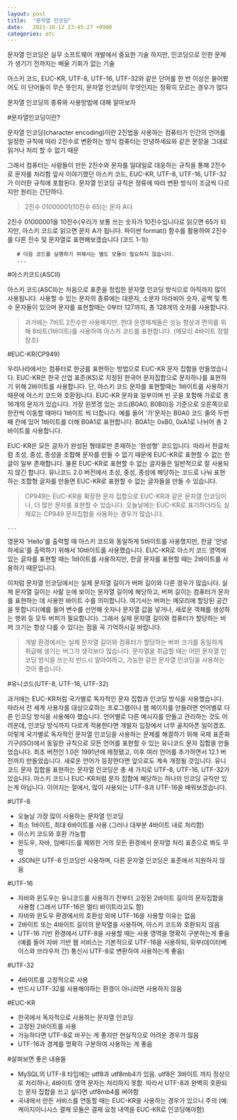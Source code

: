 ```yaml
---
layout: post
title:  "문자열 인코딩"
date:   2021-10-12 23:45:27 +0900
categories: etc 
---
```

문자열 인코딩은 실무 소프트웨어 개발에서 중요한 기술
하지만, 인코딩으로 인한 문제가 생기기 전까지는 배울 기회가 없는 기술

아스키 코드, EUC-KR, UTF-8, UTF-16, UTF-32와 같은 단어를 한 번 이상은 들어봤어도 이 단어들이 무슨 뜻인지, 문자열 인코딩이 무엇인지는 정확히 모르는 경우가 많다

문자열 인코딩의 종류와 사용방법에 대해 알아보자

#문자열인코딩이란?

 문자열 인코딩(character encoding)이란 2진법을 사용하는 컴퓨터가 인간의 언어를 일정한 규칙에 따라 2진수로 변환하는 방식
 컴퓨터는 안녕하세요와 같은 문장을 그대로 읽거나 처리 할 수 없기 때문

 그래서 컴퓨터는 사람들이 만든 2진수와 문자를 일대일로 대응하는 규칙을 통해 2진수로 문자를 처리함
 앞서 이야기했던 아스키 코드, EUC-KR, UTF-8, UTF-16, UTF-32가 이러한 규칙에 포함된다.
 문자열 인코딩 규칙은 정류에 따라 변환 방식이 조금씩 다르지만 원리는 간단하다.

 >2진수 01000001(10진수 65)는 문자 A다

 2진수 01000001을 10진수(우리가 보통 쓰는 숫자가 10진수입니다로 읽으면 65가 되지만, 아스키 코드로 읽으면 문자 A가 됩니다. 파이썬 format() 함수를 활용하여 2진수를 다른 진수 및 문자열로 표현해보겠습니다 (코드 1-1))

~~~
   # 다음 코드를 실행하기 위해서는 별도 모듈이 필요하지 않습니다.
   ... 
~~~


#아스키코드(ASCII)

 아스키 코드(ASCII)는 처음으로 표준을 정립한 문자열 인코딩 방식으로 아직까지 많이 사용됩니다.
 사용할 수 있는 문자의 종류에는 대문자, 소문자 아라비아 숫자, 공백 및 특수 문자들이 있으며 문자를 표현할때는 0부터 127까지, 총 128개의 숫자를 사용합니다.

 >과거에는 7비트 2진수만 사용해지만, 현대 운영체제들은 성능 향상과 편의를 위해 8비트(1바이트)를 사용하여 아스키 코드를 표현합니다. (메모리 4바이트 정렬 참조)

#EUC-KR(CP949)

 우리나라에서는 컴퓨터로 한긍를 표현하는 방법으로 EUC-KR 문자 집합을 만들었습니다. EUC-KR은 한국 산업 표준(KS)로 지정된 한국어 문자집합으로 문자하나를 표현하기 위해 2바이트를 사용합니다.
 단, 아스키 코드 문자를 표현할때는 1바이트를 사용하기 때문에 아스키 코드와 호환됩니다.
 EUC-KR 문자표 일부이며 빈 곳을 포함해 가로로 총 16개의 문자가 있습니다. 가장 왼쪼겡 있는 코드(B0A0, B0B0)등 기준으로 오른쪽으로 한칸씩 이동할 때마다 1바이트 씩 더합니다.
 예를 들어 '가'문자는 B0A0 코드 줄의 두번째 칸에 있어 1바이트를 더해 B0A1로 표현합니다. B0A1는 0xB0, 0xA1로 나뉘어 총 2바이트를 사용합니다.

 EUC-KR은 모든 글자가 완성된 형태로만 존재하는 '완성형' 코드입니다. 따라서 한글처럼 초성, 중성, 종성을 조합해 문자를 만들 수 없기 때문에 EUC-KR로 표현할 수 없는 한글이 일부 존재합니다.
 물론 EUC-KR로 표현할 수 없는 글자들은 일반적으로 잘 사용되지 않긴 합니다. 유니코드 2.0 버전에서 초성, 중성, 종성에 해당하는 코드로 나눠 표현하는 조합형 글자를 만들면 EUC-KR로 표현할 수 없는 글자들을 만들 수 있습니다.

 >CP949는 EUC-KR을 확장한 문자 집합으로 EUC-KR과 같은 문자열 인코딩이나, 더 많은 문자를 표현할 수 있습니다. 오늘날에는 EUC-KR로 표기하더라도 실제로는 CP949 문자집합을 사용하는 경우가 많습니다.
~~~
...
~~~
 영문자 'Hello'를 출력할 때 아스키 코드와 동일하게 5바이트를 사용했지만, 한글 '안녕하세요'를 출력하기 위해서 10바이트를 사용했습니다.
 EUC-KR로 아스키 코드 영역에 있는 글자를 표현할 때는 1바이트를 사용하지만, 한글 문자를 표현할 때는 2바이트를 사용하기 때문입니다.

 이처럼 문자열 인코딩에서는 실제 문자열 길이가 버퍼 길이와 다른 경우가 많습니다. 실제 문자열 길이는 사랆 눈에 보이는 문자열 길이에 해당하고, 버퍼 길이는 컴퓨터가 문자를 표현하는 데 사용한 바이트 수를 의미합니다.
 여기서는 버퍼는 메모리에 할당된 공간을 뜻합니다(예를 들어 변수를 선언해 숫자나 문자열 값을 넣거나, 새로운 객체를 생성하는 행위 등 모두 버퍼가 필요합니다). 그래서 실제 문자열 길이와 컴퓨터가 할당하는 버퍼 크기는 항상 다를 수 있다는 점을 꼭 기억하시길 바랍니다.

 > 개발 환경에서는 실제 문자열 길이와 컴퓨터가 할당하는 버퍼 크기를 동일하게 취급해 생기는 버그가 생각보다 많습니다. 문자열을 취급할 때는 어떤 문자열 인코딩 방식을 쓰는지 반드시 알아야하고, 가능한 같은 문자열 인코딩을 사용하는 것이 좋습니다.

#유니코드(UTF-8, UTF-16, UTF-32)

  과거에는 EUC-KR처럼 국가별로 독자적인 문자 집합과 인코딩 방식을 사용했습니다. 따라서 전 세계 사용자를 대상으로하는 프로그램이나 웹 페이지를 만들려면 언어별로 다른 인코딩 방식을 사용해야 했습니다. 언어별로 다른 메시지를 만들고 관리하는 것도 어려운데, 인코딩 방식까지 다르게 적용한다면 개발자 입장에서 너무 골치아픈 일이겠죠.
  이렇게 국가별로 독자적인 문자열 인코딩을 사용하는 문제를 해결하기 위해 국제 표준화 기구(ISO)에서 동일한 규칙으로 모든 언어를 표현할 수 있는 유니코드 문자 집합을 만들었습니다. 최초 버전인 1.0은 1991년에 제정됐고, 이후 여러 언어를 추가하면서 12.1 버전까지 만들었습니다. 새로운 언어가 등장한다면 앞으로도 계속 개정될 것입니다.
  유니코드 문자 집합을 표현하는 문자열 인코딩은 총 세 가지로 UTF-8, UTF-16, UTF-32가 있습니다. 아스키 코드나 EUC-KR처럼 문자 집합에 해당하는 하나의 인코딩 규칙만 있는게 아닙니다.
  이어지는 절에서, 많이 사용되는 UTF-8과 UTF-16을 배워보겠습니다.

#UTF-8

 - 오늘날 가장 많이 사용하는 문자열 인코딩
 - 최소 1바이트, 최대 6바이트를 사용 (그러나 대부분 4바이트 내로 처리함)
 - 아스키 코드와 호환 가능함
 - 윈도우, 자바, 임베디드를 제외한 거의 모든 환경에서 문자열 처리 표준으로 봐도 무방
 - JSON은 UTF-8 인코딩만 사용하며, 다른 문자열 인코딩은 표준에서 지원하지 않음

#UTF-16
 - 자바와 윈도우는 유니코드를 사용하기 전부터 고정된 2바이트 길이의 문자집합을 사용함 (그래서 UTF-16은 멀티 바이트라고도 함)
 - 자바와 윈도우 환경에서의 호환성 외에 UTF-16을 사용할 이유는 없음
 - 2바이트 또는 4바이트 길이의 문자열을 사용하며, 아스키 코드와 호환되지 않음
 - UTF-16 기반 환경에서 UTF-8을 사용할 때는 사용 영역을 명확히 구분하는게 좋음(예를 들어 자바 기반 웹 서비스는 기본적으로 UTF-16을 사용하되, 외부(데이터베이스와 브라우저 간) 통신시 UTF-8로 변환하여 사용하는게 좋음)

#UTF-32
 - 4바이트를 고정적으로 사용
 - 반드시 UTF-32를 사용해야하는 환경이 아니라면 사용하지 않음

#EUC-KR
 - 한국에서 독자적으로 사용하는 문자열 인코딩
 - 고정된 2바이트를 사용
 - 가능하다면 UTF-8로 바꾸는 게 좋지만 현실적으로 어려운 경우가 많음
 - UTF-16과 경계를 명확히 구분하여 사용하는 게 좋음

#살펴보면 좋은 내용들
 - MySQL의 UTF-8 타입에는 utf8과 utf8mb4가 있음. utf8은 3바이트 까지 정상으로 처리하나, 4바이트 영역 문자는 처리하지 못함. 따라서 UTF-8과 완벽히 호환되는 문자 집합을 쓰고 싶다면 utf8mb4를 써야함
 - 국내에서 만든 서비스를 연동할 때는 EUC-KR을 사용하는 경우가 있으니 주의 (예:케이지이니시스 결제 모듈은 결제 요청 내역을 EUC-KR로 인코딩해야함)